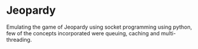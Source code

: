 # Jeopardy

Emulating the game of Jeopardy using socket programming using python, few of the concepts incorporated were queuing, caching and multi-threading.
